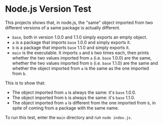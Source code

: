 
# Node.js Version Test

This projects shows that, in node.js, the "same" object imported from two different versions of a same package is actually different.

- `base`, both in version 1.0.0 and 1.1.0 simply exports an empty object.
- `a` is a package that imports `base` 1.0.0 and simply exports it.
- `b` is a package that imports `base` 1.1.0 and simply exports it.
- `main` is the executable. It imports `a` and `b` two times each, then prints whether the two values imported from `a` (i.e. `base` 1.0.0) are the same, whether the two values imported from `b` (i.e. `base` 1.1.0) are the same and whether the object imported from `a` is the same as the one imported from `b`.

This is to show that:

- The object imported from `a` is always the same: it's `base` 1.0.0.
- The object imported from `b` is always the same: it's `base` 1.1.0.
- The object imported from `a` is different from the one imported from `b`, in spite of coming from a package with the same name.

To run this test, enter the `main` directory and run `node index.js`.

